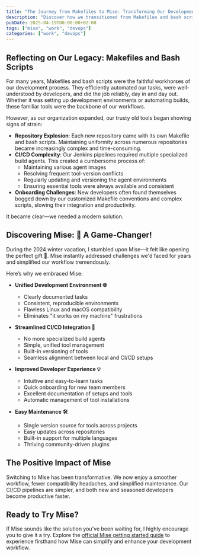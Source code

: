 ```yaml
---
title: "The Journey from Makefiles to Mise: Transforming Our Development Workflow"
description: "Discover how we transitioned from Makefiles and bash scripts to Mise, revolutionizing our development process."
pubDate: 2025-04-19T00:00:00+02:00
tags: ["mise", "work", "devops"]
categories: ["work", "devops"]
---
```


## Reflecting on Our Legacy: Makefiles and Bash Scripts

For many years, Makefiles and bash scripts were the faithful workhorses of our development process. They efficiently automated our tasks, were well-understood by developers, and did the job reliably, day in and day out. Whether it was setting up development environments or automating builds, these familiar tools were the backbone of our workflows.

However, as our organization expanded, our trusty old tools began showing signs of strain:

- **Repository Explosion**: Each new repository came with its own Makefile and bash scripts. Maintaining uniformity across numerous repositories became increasingly complex and time-consuming.
- **CI/CD Complexity**: Our Jenkins pipelines required multiple specialized build agents. This created a cumbersome process of:
  - Maintaining various agent images
  - Resolving frequent tool-version conflicts
  - Regularly updating and versioning the agent environments
  - Ensuring essential tools were always available and consistent
- **Onboarding Challenges**: New developers often found themselves bogged down by our customized Makefile conventions and complex scripts, slowing their integration and productivity.

It became clear—we needed a modern solution.

## Discovering Mise: 🚀 A Game-Changer!

During the 2024 winter vacation, I stumbled upon Mise—it felt like opening the perfect gift 🎁. Mise instantly addressed challenges we'd faced for years and simplified our workflow tremendously.

Here’s why we embraced Mise:

- **Unified Development Environment 🌐**
  - Clearly documented tasks
  - Consistent, reproducible environments
  - Flawless Linux and macOS compatibility
  - Eliminates "it works on my machine" frustrations

- **Streamlined CI/CD Integration 🔄**
  - No more specialized build agents
  - Simple, unified tool management
  - Built-in versioning of tools
  - Seamless alignment between local and CI/CD setups

- **Improved Developer Experience 💡**
  - Intuitive and easy-to-learn tasks
  - Quick onboarding for new team members
  - Excellent documentation of setups and tools
  - Automatic management of tool installations

- **Easy Maintenance 🛠️**
  - Single version source for tools across projects
  - Easy updates across repositories
  - Built-in support for multiple languages
  - Thriving community-driven plugins

## The Positive Impact of Mise

Switching to Mise has been transformative. We now enjoy a smoother workflow, fewer compatibility headaches, and simplified maintenance. Our CI/CD pipelines are simpler, and both new and seasoned developers become productive faster.

## Ready to Try Mise?

If Mise sounds like the solution you've been waiting for, I highly encourage you to give it a try. Explore the [official Mise getting started guide](https://mise.jdx.dev/getting-started.html) to experience firsthand how Mise can simplify and enhance your development workflow.



